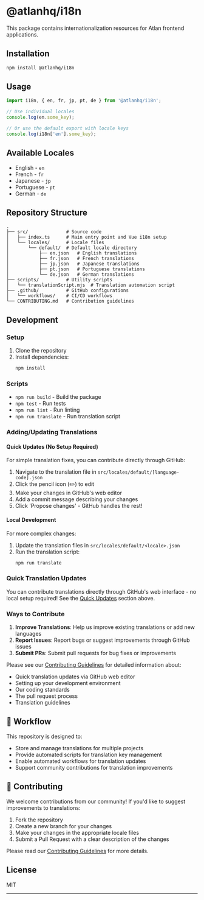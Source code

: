 # @atlanhq/i18n

This package contains internationalization resources for Atlan frontend applications.

## Installation

```bash
npm install @atlanhq/i18n
```

## Usage

```typescript
import i18n, { en, fr, jp, pt, de } from '@atlanhq/i18n';

// Use individual locales
console.log(en.some_key);

// Or use the default export with locale keys
console.log(i18n['en'].some_key);
```

## Available Locales

- English - `en`
- French - `fr`
- Japanese - `jp`
- Portuguese - `pt`
- German - `de`

## Repository Structure

```
.
├── src/              # Source code
│   ├── index.ts      # Main entry point and Vue i18n setup
│   └── locales/      # Locale files
│       └── default/  # Default locale directory
│           ├── en.json   # English translations
│           ├── fr.json   # French translations
│           ├── jp.json   # Japanese translations
│           ├── pt.json   # Portuguese translations
│           └── de.json   # German translations
├── scripts/          # Utility scripts
│   └── translationScript.mjs  # Translation automation script
├── .github/          # GitHub configurations
│   └── workflows/    # CI/CD workflows
└── CONTRIBUTING.md   # Contribution guidelines
```

## Development

### Setup

1. Clone the repository
2. Install dependencies:
   ```bash
   npm install
   ```

### Scripts

- `npm run build` - Build the package
- `npm test` - Run tests
- `npm run lint` - Run linting
- `npm run translate` - Run translation script

### Adding/Updating Translations

#### Quick Updates (No Setup Required)
For simple translation fixes, you can contribute directly through GitHub:

1. Navigate to the translation file in `src/locales/default/[language-code].json`
2. Click the pencil icon (✏️) to edit
3. Make your changes in GitHub's web editor
4. Add a commit message describing your changes
5. Click 'Propose changes' - GitHub handles the rest!

#### Local Development
For more complex changes:

1. Update the translation files in `src/locales/default/<locale>.json`
2. Run the translation script:
   ```bash
   npm run translate
   ```

### Quick Translation Updates
You can contribute translations directly through GitHub's web interface - no local setup required! See the [Quick Updates](#quick-updates-no-setup-required) section above.

### Ways to Contribute

1. **Improve Translations**: Help us improve existing translations or add new languages
2. **Report Issues**: Report bugs or suggest improvements through GitHub issues
3. **Submit PRs**: Submit pull requests for bug fixes or improvements

Please see our [Contributing Guidelines](CONTRIBUTING.md) for detailed information about:
- Quick translation updates via GitHub web editor
- Setting up your development environment
- Our coding standards
- The pull request process
- Translation guidelines

## 🔄 Workflow

This repository is designed to:
- Store and manage translations for multiple projects
- Provide automated scripts for translation key management
- Enable automated workflows for translation updates
- Support community contributions for translation improvements

## 🤝 Contributing

We welcome contributions from our community! If you'd like to suggest improvements to translations:

1. Fork the repository
2. Create a new branch for your changes
3. Make your changes in the appropriate locale files
4. Submit a Pull Request with a clear description of the changes

Please read our [Contributing Guidelines](./docs/CONTRIBUTING.md) for more details.

## License

MIT

--- 